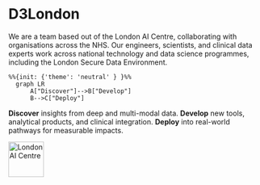 # D3London

We are a team based out of the London AI Centre, collaborating with organisations across the NHS. Our engineers, scientists, and clinical data experts work across national technology and data science programmes, including the London Secure Data Environment. 

```mermaid
%%{init: {'theme': 'neutral' } }%%
  graph LR
      A["Discover"]-->B["Develop"]
      B-->C["Deploy"]
```

**Discover** insights from deep and multi-modal data. **Develop** new tools, analytical products, and clinical integration. **Deploy** into real-world pathways for measurable impacts.

<a href="https://www.aicentre.co.uk/"><img src="https://openhealthhub.org/uploads/default/original/1X/3494038bee19363220a0f498ea780ce17a202e4d.gif" alt="London AI Centre" title="" height="70" /></a>


